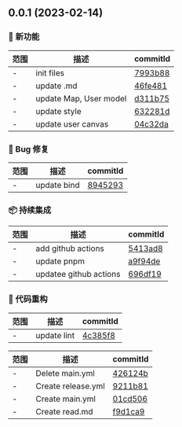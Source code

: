 ## 0.0.1 (2023-02-14)

### 🌟 新功能
范围|描述|commitId
--|--|--
 - | init files | [7993b88](https://github.com/dengBox/tauri-app/commit/7993b88)
 - | update .md | [46fe481](https://github.com/dengBox/tauri-app/commit/46fe481)
 - | update Map, User model | [d311b75](https://github.com/dengBox/tauri-app/commit/d311b75)
 - | update style | [632281d](https://github.com/dengBox/tauri-app/commit/632281d)
 - | update user canvas | [04c32da](https://github.com/dengBox/tauri-app/commit/04c32da)


### 🐛 Bug 修复
范围|描述|commitId
--|--|--
 - | update bind | [8945293](https://github.com/dengBox/tauri-app/commit/8945293)


### 📦 持续集成
范围|描述|commitId
--|--|--
 - | add github actions | [5413ad8](https://github.com/dengBox/tauri-app/commit/5413ad8)
 - | update pnpm | [a9f94de](https://github.com/dengBox/tauri-app/commit/a9f94de)
 - | updatee github actions | [696df19](https://github.com/dengBox/tauri-app/commit/696df19)


### 🔨 代码重构
范围|描述|commitId
--|--|--
 - | update lint | [4c385f8](https://github.com/dengBox/tauri-app/commit/4c385f8)


范围|描述|commitId
--|--|--
 - | Delete main.yml | [426124b](https://github.com/dengBox/tauri-app/commit/426124b)
 - | Create release.yml | [9211b81](https://github.com/dengBox/tauri-app/commit/9211b81)
 - | Create main.yml | [01cd506](https://github.com/dengBox/tauri-app/commit/01cd506)
 - | Create read.md | [f9d1ca9](https://github.com/dengBox/tauri-app/commit/f9d1ca9)

